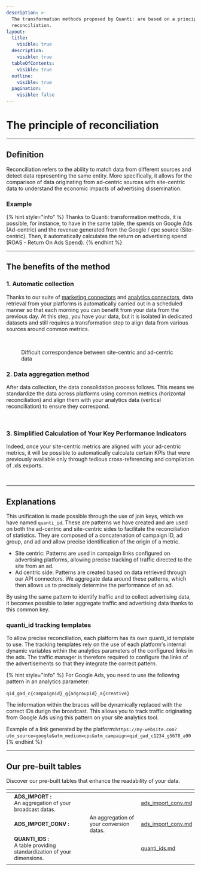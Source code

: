 ```yaml
---
description: >-
  The transformation methods proposed by Quanti: are based on a principle called
  reconciliation.
layout:
  title:
    visible: true
  description:
    visible: true
  tableOfContents:
    visible: true
  outline:
    visible: true
  pagination:
    visible: false
---
```


# The principle of reconciliation

***

## Definition

Reconciliation refers to the ability to match data from different sources and detect data representing the same entity. More specifically, it allows for the comparison of data originating from ad-centric sources with site-centric data to understand the economic impacts of advertising dissemination.

### Example

{% hint style="info" %}
Thanks to Quanti: transformation methods, it is possible, for instance, to have in the same table, the spends on Google Ads (Ad-centric) and the revenue generated from the Google / cpc source (Site-centric). Then, it automatically calculates the return on advertising spend (ROAS - Return On Ads Spend).
{% endhint %}

***

## The benefits of the method

### 1. Automatic collection

Thanks to our suite of [marketing connectors](../connectors/readme/) and [analytics connectors](../connectors/analytics-connectors/), data retrieval from your platforms is automatically carried out in a scheduled manner so that each morning you can benefit from your data from the previous day. At this step, you have your data, but it is isolated in dedicated datasets and still requires a transformation step to align data from various sources around common metrics.

<figure><img src="../.gitbook/assets/Capture d’écran 2024-05-14 à 16.36.28.png" alt=""><figcaption><p>Difficult correspondence between site-centric and ad-centric data</p></figcaption></figure>

### 2. Data aggregation method

After data collection, the data consolidation process follows. This means we standardize the data across platforms using common metrics (horizontal reconciliation) and align them with your analytics data (vertical reconciliation) to ensure they correspond.

<figure><img src="../.gitbook/assets/Capture d’écran 2024-05-15 à 11.53.34.png" alt=""><figcaption></figcaption></figure>

### 3. Simplified Calculation of Your Key Performance Indicators

Indeed, once your site-centric metrics are aligned with your ad-centric metrics, it will be possible to automatically calculate certain KPIs that were previously available only through tedious cross-referencing and compilation of .xls exports.

<figure><img src="../.gitbook/assets/Capture d’écran 2024-05-15 à 10.38.14.png" alt=""><figcaption></figcaption></figure>

***

## Explanations

This unification is made possible through the use of join keys, which we have named `quanti_id`. These are patterns we have created and are used on both the ad-centric and site-centric sides to facilitate the reconciliation of statistics. They are composed of a concatenation of campaign ID, ad group, and ad and allow precise identification of the origin of a metric.

* Site centric: Patterns are used in campaign links configured on advertising platforms, allowing precise tracking of traffic directed to the site from an ad.
* Ad centric side: Patterns are created based on data retrieved through our API connectors. We aggregate data around these patterns, which then allows us to precisely determine the performance of an ad.

By using the same pattern to identify traffic and to collect advertising data, it becomes possible to later aggregate traffic and advertising data thanks to this common key.

### quanti\_id tracking templates

To allow precise reconciliation, each platform has its own quanti\_id template to use. The tracking templates rely on the use of each platform's internal dynamic variables within the analytics parameters of the configured links in the ads. The traffic manager is therefore required to configure the links of the advertisements so that they integrate the correct pattern.

{% hint style="info" %}
For Google Ads, you need to use the following pattern in an analytics parameter:&#x20;

`qid_gad_c{campaignid}_g{adgroupid}_a{creative}`

The information within the braces will be dynamically replaced with the correct IDs durign the broadcast. This allows you to track traffic originating from Google Ads using this pattern on your site analytics tool.

Example of a link generated by the platform:`https://my-website.com?utm_source=google&utm_medium=cpc&utm_campaign=qid_gad_c1234_g5678_a90`
{% endhint %}

***

## Our pre-built tables

Discover our pre-built tables that enhance the readability of your data.

<table data-view="cards" data-full-width="false"><thead><tr><th></th><th></th><th></th><th data-hidden data-card-target data-type="content-ref"></th></tr></thead><tbody><tr><td></td><td><strong>ADS_IMPORT :</strong><br>An aggregation of your broadcast datas.</td><td></td><td><a href="pre-built-tables/ads_import_conv.md">ads_import_conv.md</a></td></tr><tr><td></td><td><strong>ADS_IMPORT_CONV :</strong></td><td>An aggregation of your conversion datas.</td><td><a href="pre-built-tables/ads_import_conv.md">ads_import_conv.md</a></td></tr><tr><td></td><td><strong>QUANTI_IDS :</strong><br>A table providing standardization of your dimensions.</td><td></td><td><a href="pre-built-tables/quanti_ids.md">quanti_ids.md</a></td></tr><tr><td></td><td></td><td></td><td></td></tr></tbody></table>

